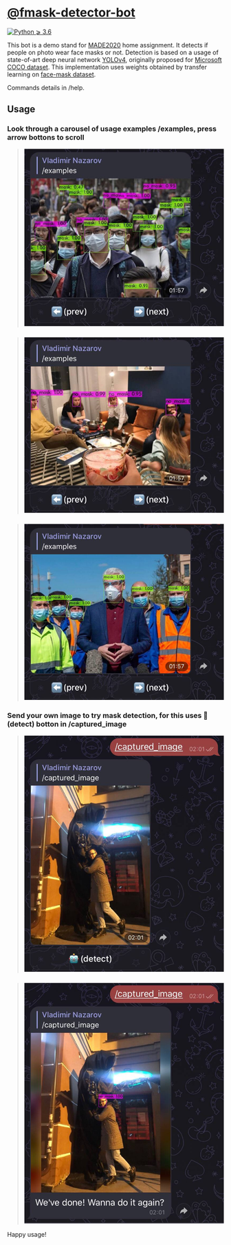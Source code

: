 # [@fmask-detector-bot](https://t.me/fmask_detector_bot)

[![Python ⩾ 3.6](https://img.shields.io/badge/Python-⩾3.6-blue.svg?longCache=true)]()

This bot is a demo stand for [MADE2020]("https://data.mail.ru) home assignment. It detects if people on photo wear face masks or not. Detection is based on a usage of state-of-art deep neural network [YOLOv4](https://github.com/AlexeyAB/darknet), originally proposed for [Microsoft COCO dataset](https://cocodataset.org). This implementation uses weights obtained by transfer learning on [face-mask dataset](https://github.com/adityap27/face-mask-detector).

Commands details in /help.

## Usage
### Look through a carousel of usage examples /examples, press arrow bottons to scroll
> ![](.github/0.jpeg)
###
> ![](.github/1.jpeg)
###
> ![](.github/2.jpeg)

### Send your own image to try mask detection, for this uses 🤖(detect) botton in /captured_image
> ![](.github/3.jpeg)
###
> ![](.github/4.jpeg)

Happy usage!
